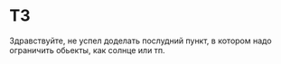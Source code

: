 # T3
Здравствуйте, не успел доделать послудний пункт, в котором надо ограничить обьекты, как солнце или тп.
